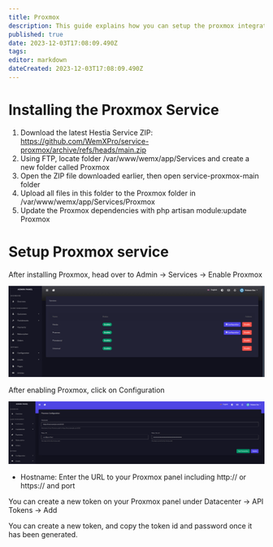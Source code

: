 ```yaml
---
title: Proxmox
description: This guide explains how you can setup the proxmox integration with WemX
published: true
date: 2023-12-03T17:08:09.490Z
tags: 
editor: markdown
dateCreated: 2023-12-03T17:08:09.490Z
---
```


# Installing the Proxmox Service

1. Download the latest Hestia Service ZIP: https://github.com/WemXPro/service-proxmox/archive/refs/heads/main.zip
2. Using FTP, locate folder /var/www/wemx/app/Services and create a new folder called Proxmox
3. Open the ZIP file downloaded earlier, then open service-proxmox-main folder
4. Upload all files in this folder to the Proxmox folder in /var/www/wemx/app/Services/Proxmox
5. Update the Proxmox dependencies with php artisan module:update Proxmox

# Setup Proxmox service

After installing Proxmox, head over to Admin -> Services -> Enable Proxmox

![hestia-services.png](/assets/hestia-services.png)

After enabling Proxmox, click on Configuration

![proxmox-config.png](/assets/proxmox-config.png)

- Hostname: Enter the URL to your Proxmox panel including http:// or https:// and port

You can create a new token on your Proxmox panel under Datacenter -> API Tokens -> Add

You can create a new token, and copy the token id and password once it has been generated.